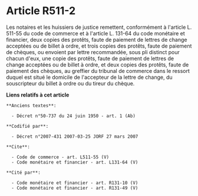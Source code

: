 # Article R511-2

Les notaires et les huissiers de justice remettent, conformément à l'article L. 511-55 du code de commerce et à l'article L.
131-64 du code monétaire et financier, deux copies des protêts, faute de paiement de lettres de change acceptées ou de billet
à ordre, et trois copies des protêts, faute de paiement de chèques, ou envoient par lettre recommandée, sous pli distinct
pour chacun d'eux, une copie des protêts, faute de paiement de lettres de change acceptées ou de billet à ordre, et deux
copies des protêts, faute de paiement des chèques, au greffier du tribunal de commerce dans le ressort duquel est situé le
domicile de l'accepteur de la lettre de change, du souscripteur du billet à ordre ou du tireur du chèque.

**Liens relatifs à cet article**

	**Anciens textes**:

	  - Décret n°50-737 du 24 juin 1950 - art. 1 (Ab)

	**Codifié par**:

	  - Décret n°2007-431 2007-03-25 JORF 27 mars 2007

	**Cite**:

	  - Code de commerce - art. L511-55 (V)
	  - Code monétaire et financier - art. L131-64 (V)

	**Cité par**:

	  - Code monétaire et financier - art. R131-10 (V)
	  - Code monétaire et financier - art. R131-49 (V)
